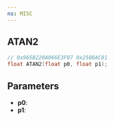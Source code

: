```yaml
---
ns: MISC
---
```

## ATAN2

```c
// 0x965B220A066E3F07 0x2508AC81
float ATAN2(float p0, float p1);
```

## Parameters
* **p0**:
* **p1**:
